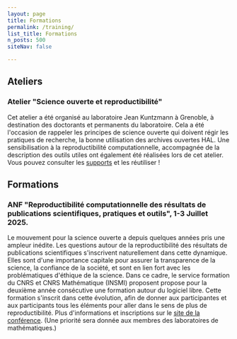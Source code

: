 ```yaml
---
layout: page
title: Formations
permalink: /training/
list_title: Formations
n_posts: 500
siteNav: false

---
```



## Ateliers
### Atelier "Science ouverte et reproductibilité"
Cet atelier a été organisé au laboratoire Jean Kuntzmann à Grenoble, à destination
des doctorants et permanents du laboratoire. Cela a été l'occasion de rappeler
les principes de science ouverte qui doivent régir les pratiques de recherche,
la bonne utilisation des archives ouvertes HAL. Une sensibilisation à la reproductibilité computationnelle, accompagnée de la description des outils utiles ont également été réalisées lors de cet atelier.
Vous pouvez consulter les [supports](https://scalde.gricad-pages.univ-grenoble-alpes.fr/web/atelier-recherche-reproductible-et-science-ouverte.html#atelier-recherche-reproductible-et-science-ouverte) et les réutiliser !


## Formations
### ANF "Reproductibilité computationnelle des résultats de publications scientifiques, pratiques et outils", 1-3 Juillet 2025.
Le mouvement pour la science ouverte a depuis quelques années pris une ampleur inédite. Les questions autour de la reproductibilité des résultats de publications scientifiques s'inscrivent naturellement dans cette dynamique. Elles sont d'une importance capitale pour assurer la transparence de la science, la confiance de la société, et sont en lien fort avec les problématiques d'éthique de la science. Dans ce cadre, le service formation du CNRS et CNRS Mathématique (INSMI) proposent propose pour la deuxième année consécutive une formation autour du logiciel libre.
Cette formation s'inscrit dans cette évolution, afin de donner aux participantes et aux participants tous les éléments pour aller dans le sens de plus de reproductibilité.
Plus d'informations et inscriptions sur le [site de la conférence](https://replications.sciencesconf.org/).
(Une priorité sera donnée aux membres des laboratoires de mathématiques.)
